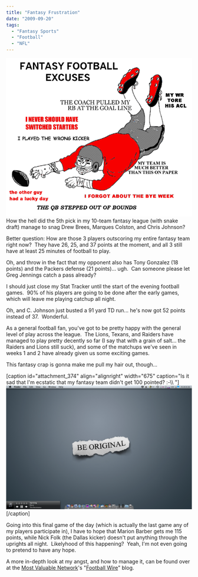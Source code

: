 ```yaml
---
title: "Fantasy Frustration"
date: "2009-09-20"
tags:
  - "Fantasy Sports"
  - "Football"
  - "NFL"
---
```


![](images/fantasy-football1.gif)How the hell did the 5th pick in my 10-team fantasy league (with snake draft) manage to snag Drew Brees, Marques Colston, and Chris Johnson?

Better question: How are those 3 players outscoring my entire fantasy team right now?  They have 26, 25, and 37 points at the moment, and all 3 still have at least 25 minutes of football to play.

Oh, and throw in the fact that my opponent also has Tony Gonzalez (18 points) and the Packers defense (21 points)... ugh.  Can someone please let Greg Jennings catch a pass already?

I should just close my Stat Tracker until the start of the evening football games.  90% of his players are going to be done after the early games, which will leave me playing catchup all night.

Oh, and C. Johnson just busted a 91 yard TD run... he's now got 52 points instead of 37.  Wonderful.

As a general football fan, you've got to be pretty happy with the general level of play across the league.  The Lions, Texans, and Raiders have managed to play pretty decently so far (I say that with a grain of salt... the Raiders and Lions still suck), and some of the matchups we've seen in weeks 1 and 2 have already given us some exciting games.

This fantasy crap is gonna make me pull my hair out, though...

\[caption id="attachment\_374" align="alignright" width="675" caption="Is it sad that I'm ecstatic that my fantasy team didn't get 100 pointed? :-\\\\ "\]![Is it sad that I'm ecstatic that my fantasy team didn't get 100 pointed? :-\  ](images/picture-1.png "Picture 1")\[/caption\]

Going into this final game of the day (which is actually the last game any of my players participate in), I have to hope that Marion Barber gets me 115 points, while Nick Folk (the Dallas kicker) doesn't put anything through the uprights all night.  Likelyhood of this happening?  Yeah, I'm not even going to pretend to have any hope.

A more in-depth look at my angst, and how to manage it, can be found over at the [Most Valuable Network](http://www.mvn.com)'s "[Football Wire](http://www.mvn.com/thefootballwire)" blog.
